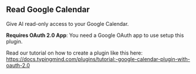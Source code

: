 ## Read Google Calendar

Give AI read-only access to your Google Calendar.

**Requires OAuth 2.0 App**: You need a Google OAuth app to use setup this plugin.

Read our tutorial on how to create a plugin like this here: https://docs.typingmind.com/plugins/tutorial:-google-calendar-plugin-with-oauth-2.0
